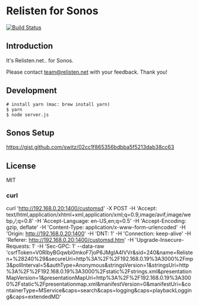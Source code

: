 # Relisten for Sonos

[![Build Status](https://ci.alecgorge.com/job/RelistenNet/job/relisten-sonos/job/master/badge/icon)](https://ci.alecgorge.com/job/RelistenNet/job/relisten-sonos/job/master/)

## Introduction

It's Relisten.net.. for Sonos.

Please contact team@relisten.net with your feedback. Thank you!

## Development

```
# install yarn (mac: brew install yarn)
$ yarn
$ node server.js
```

## Sonos Setup

https://gist.github.com/switz/02cc1f865356bdbba5f5213dab38cc63

## License

MIT

### curl

curl 'http://192.168.0.20:1400/customsd' -X POST -H 'Accept: text/html,application/xhtml+xml,application/xml;q=0.9,image/avif,image/webp,*/*;q=0.8' -H 'Accept-Language: en-US,en;q=0.5' -H 'Accept-Encoding: gzip, deflate' -H 'Content-Type: application/x-www-form-urlencoded' -H 'Origin: http://192.168.0.20:1400' -H 'DNT: 1' -H 'Connection: keep-alive' -H 'Referer: http://192.168.0.20:1400/customsd.htm' -H 'Upgrade-Insecure-Requests: 1' -H 'Sec-GPC: 1' --data-raw 'csrfToken=V0RIbyBGqwbi0mkoF7joP6JMgIA4IVVr&sid=240&name=Relisten+%28240%29&secureUri=http%3A%2F%2F192.168.0.19%3A3000%2Fmp3&pollInterval=5&authType=Anonymous&stringsVersion=1&stringsUri=http%3A%2F%2F192.168.0.19%3A3000%2Fstatic%2Fstrings.xml&presentationMapVersion=1&presentationMapUri=http%3A%2F%2F192.168.0.19%3A3000%2Fstatic%2Fpresentationmap.xml&manifestVersion=0&manifestUri=&containerType=MService&caps=search&caps=logging&caps=playbackLogging&caps=extendedMD'

